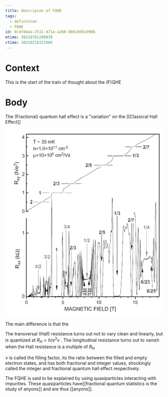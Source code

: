 ```yaml
---
title: descripion of FQHE
tags:
  - definition
  - FQHE
id: 0c4fd4aa-2511-471a-a260-8b810db1990b
mtime: 20210701200839
ctime: 20210218151906
---
```


# Context

This is the start of the train of thought about the (F)QHE

# Body

The (Fractional) quantum hall effect is a "variation" on the [[Classical Hall Effect]]

![](./media/fqhe.png)

The main difference is that the

The transversal (Hall) resistance turns out not to vary clean and linearly, but is quantized at $R_H = h/e^2v$ .
The longitudinal resistance turns out to vanish when the Hall resistance is a multiple of $R_H$

$\nu$ is called the filling factor, its the ratio between the filled and empty electron states, and has both fractional and integer values, shockingly called the integer and fractional quantum hall effect respectively.

The FQHE is said to be explained by using quasiparticles interacting with impurities. These quasiparticles have[[fractional quantum statistics is the study of anyons]]  and are thus [[anyons]].

